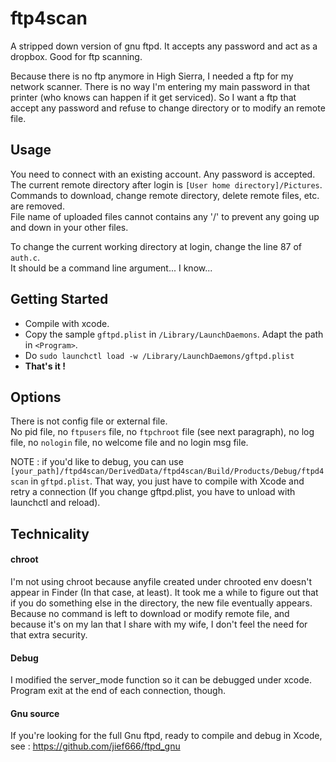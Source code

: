 # ftp4scan
A stripped down version of gnu ftpd. It accepts any password and act as a dropbox. Good for ftp scanning.

Because there is no ftp anymore in High Sierra, I needed a ftp for my network scanner. There is no way I'm entering my main password in that printer (who knows can happen if it get serviced). So I want a ftp that accept any password and refuse to change directory or to modify an remote file.

## Usage
You need to connect with an existing account. Any password is accepted. The current remote directory after login is `[User home directory]/Pictures`.<br/>
Commands to download, change remote directory, delete remote files, etc. are removed.<br/>
File name of uploaded files cannot contains any '/' to prevent any going up and down in your other files.

To change the current working directory at login, change the line 87 of `auth.c`. <br/>
It should be a command line argument... I know...

## Getting Started
- Compile with xcode.
- Copy the sample `gftpd.plist` in `/Library/LaunchDaemons`. Adapt the path in `<Program>`.
- Do `sudo launchctl load -w /Library/LaunchDaemons/gftpd.plist`
-  **That's it !**

## Options
There is not config file or external file.<br/>
No pid file, no `ftpusers` file, no `ftpchroot` file (see next paragraph), no log file, no `nologin` file, no welcome file and no login msg file.

NOTE : if you'd like to debug, you can use `[your_path]/ftpd4scan/DerivedData/ftpd4scan/Build/Products/Debug/ftpd4scan` in `gftpd.plist`. That way, you just have to compile with Xcode and retry a connection (If you change gftpd.plist, you have to unload with launchctl and reload).

## Technicality
#### chroot
I'm not using chroot because anyfile created under chrooted env doesn't appear in Finder (In that case, at least). It took me a while to figure out that if you do something else in the directory, the new file eventually appears.<br/>
Because no command is left to download or modify remote file, and because it's on my lan that I share with my wife, I don't feel the need for that extra security.

#### Debug
I modified the server_mode function so it can be debugged under xcode. Program exit at the end of each connection, though.

#### Gnu source
If you're looking for the full Gnu ftpd, ready to compile and debug in Xcode, see : https://github.com/jief666/ftpd_gnu
